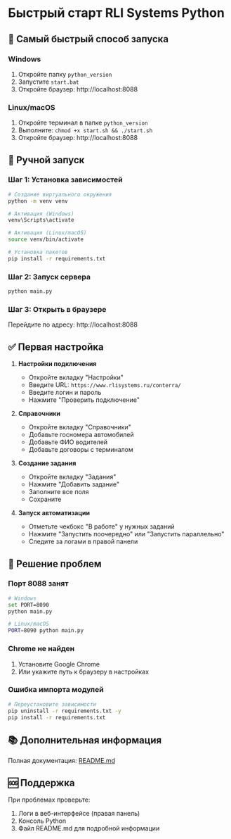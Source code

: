 # Быстрый старт RLI Systems Python

## 🚀 Самый быстрый способ запуска

### Windows
1. Откройте папку `python_version`
2. Запустите `start.bat`
3. Откройте браузер: http://localhost:8088

### Linux/macOS
1. Откройте терминал в папке `python_version`
2. Выполните: `chmod +x start.sh && ./start.sh`
3. Откройте браузер: http://localhost:8088

## 📝 Ручной запуск

### Шаг 1: Установка зависимостей

```bash
# Создание виртуального окружения
python -m venv venv

# Активация (Windows)
venv\Scripts\activate

# Активация (Linux/macOS)
source venv/bin/activate

# Установка пакетов
pip install -r requirements.txt
```

### Шаг 2: Запуск сервера

```bash
python main.py
```

### Шаг 3: Открыть в браузере

Перейдите по адресу: http://localhost:8088

## ✅ Первая настройка

1. **Настройки подключения**
   - Откройте вкладку "Настройки"
   - Введите URL: `https://www.rlisystems.ru/conterra/`
   - Введите логин и пароль
   - Нажмите "Проверить подключение"

2. **Справочники**
   - Откройте вкладку "Справочники"
   - Добавьте госномера автомобилей
   - Добавьте ФИО водителей
   - Добавьте договоры с терминалом

3. **Создание задания**
   - Откройте вкладку "Задания"
   - Нажмите "Добавить задание"
   - Заполните все поля
   - Сохраните

4. **Запуск автоматизации**
   - Отметьте чекбокс "В работе" у нужных заданий
   - Нажмите "Запустить поочередно" или "Запустить параллельно"
   - Следите за логами в правой панели

## 🔧 Решение проблем

### Порт 8088 занят

```bash
# Windows
set PORT=8090
python main.py

# Linux/macOS
PORT=8090 python main.py
```

### Chrome не найден

1. Установите Google Chrome
2. Или укажите путь к браузеру в настройках

### Ошибка импорта модулей

```bash
# Переустановите зависимости
pip uninstall -r requirements.txt -y
pip install -r requirements.txt
```

## 📚 Дополнительная информация

Полная документация: [README.md](README.md)

## 🆘 Поддержка

При проблемах проверьте:
1. Логи в веб-интерфейсе (правая панель)
2. Консоль Python
3. Файл README.md для подробной информации

